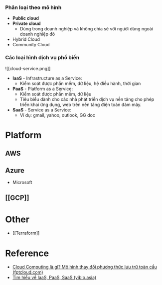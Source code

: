 ### Phân loại theo mô hình
- **Public cloud**
- **Private cloud**
	- Dùng trong doanh nghiệp và không chia sẻ với người dùng ngoài doanh nghiệp đó
- Hybrid Cloud
- Community Cloud

### Các loại hình dịch vụ phổ biến
![[cloud-service.png]]
- **IaaS** - Infrastructure as a Service:
	- Kiểm soát được phần mềm, dữ liệu, hệ điều hành, thời gian
- **PaaS** - Platform as a Service:
    - Kiểm soát được phần mềm, dữ liệu
    - Tiêu biểu dành cho các nhà phát triển dịch vụ nền tảng cho phép triển khai ứng dụng, web trên nền tảng điện toán đám mây.
- **SaaS** - Service as a Service:
    - Ví dụ: gmail, yahoo, outlook, GG doc

# Platform
## AWS
## Azure
- Microsoft
## [[GCP]]

# Other
- [[Terraform]]

# Reference
- [Cloud Computing là gì? Mô hình thay đổi phương thức lưu trữ toàn cầu (fptcloud.com)](https://fptcloud.com/cloud-computing-la-gi/)
- [Tìm hiểu về IaaS, PaaS, SaaS (viblo.asia)](https://viblo.asia/p/tim-hieu-ve-iaas-paas-saas-YWOZr3GplQ0)